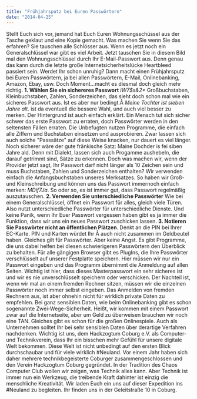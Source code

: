 ```yaml
---
title: "Frühjahrsputz bei Euren Passwörtern"
date: "2014-04-25"
---
```


Stellt Euch sich vor, jemand hat Euch Euren Wohnungsschüssel aus der Tasche geklaut und eine Kopie gemacht. Was machen Sie wenn Sie das erfahren? Sie tauschen alle Schlösser aus. Wenn es jetzt noch ein Generalschlüssel war gibt es viel Arbeit. Jetzt tauschen Sie in diesem Bild mal den Wohnungsschlüssel durch Ihr E-Mail-Passwort aus. Denn genau das kann durch die letzte große Internetsicherheitslücke Heartbleed passiert sein. Werdet Ihr schon unruhig? Dann macht einen Frühjahrsputz bei Euren Passwörtern, ja bei allen Passwörtern, E-Mail, Onlinebanking, Amazon, Ebay, usw. Doch Moment...macht es diesmal doch gleich mehr richtig. **1\. Wählen Sie ein sichereres Passwort** _iW7$s&2\*_ Großbuchstaben, Kleinbuchstaben, Zahlen, Sonderzeichen, das sieht doch schon mal wie ein sicheres Passwort aus. Ist es aber nur bedingt.Â _Meine Tochter ist sieben Jahre alt._ ist da eventuell die bessere Wahl, und auch viel besser zu merken. Der Hintergrund ist auch einfach erklärt. Ein Mensch tut sich sicher schwer das erste Passwort zu erraten, doch Passwörter werden in den seltensten Fällen erraten. Die Unbefugten nutzen Programme, die einfach alle Ziffern und Buchstaben einsetzen und ausprobieren. Zwar lassen sich auch solche "Passsätze" auf diese Weise knacken, nur dauert es viel länger. Noch sicherer wäre der gute fränkische Satz: Maine Dochder is fei siben Jahre ald. Denn mit Dialekt, lassen sich auch Progamme aushebeln, die darauf getrimmt sind, Sätze zu erkennen. Doch was machen wir, wenn der Provider jetzt sagt, Ihr Passwort darf nicht länger als 10 Zeichen sein und muss Buchstaben, Zahlen und Sonderzeichen enthalten? Wir verwenden einfach die Anfangsbuchstaben unseres Merksatzes. So haben wir Groß- und Kleinschreibung und können uns das Passwort immernoch einfach merken: _MDif7Ja_. So oder so, es ist immer gut, dass Passwort regelmäßig auszutauschen. **2\. Verwenden Sie unterschiedliche Passwörter** Wie bei einem Generalschlüssel, öffnet ein Passwort für alles, gleich viele Türen. Also nutzt unterschiedliche Passwörter für unterschiedliche Dienste. Und keine Panik, wenn Ihr Euer Passwort vergessen haben gibt es ja immer die Funktion, dass wir uns ein neues Passwort zuschicken lassen. **3\. Notieren Sie Passwörter nicht an öffentlichen Plätzen**. Denkt an die PIN bei Ihrer EC-Karte. PIN und Karten würdet Ihr Â auch nicht zusammen im Geldbeutel haben. Gleiches gilt für Passwörter. Aber keine Angst. Es gibt Programme, die uns dabei helfen bei diesen schwierigeren Passwörtern den Überblick zu behalten. Für alle gängigen Browser gibt es PlugIns, die Ihre Passwörter verschlüsselt auf unserer Festplatte speichern. Hier müssen wir nur ein Passwort eingeben und das Programm übernimmt die Anmeldung auf allen Seiten. Wichtig ist hier, dass dieses Masterpasswort ein sehr sicheres ist und wir es nie unverschlüsselt speichern oder verschicken. Der Nachteil ist, wenn wir mal an einem fremden Rechner sitzen, müssen wir die einzelnen Passwörter noch immer selbst eingeben. Das Anmelden von fremden Rechnern aus, ist aber ohnehin nicht für wirklich private Daten zu empfehlen. Bei ganz sensiblen Daten, wie beim Onlinebanking gibt es schon sogenannte Zwei-Wege-Sicherheit. Heißt, wir kommen mit einem Passwort zwar auf die Internetseite, aber um Geld zu überweisen brauchen wir noch eine TAN. Gleiches gibt es schon für die großen Onlinespiele. Auch als Unternehmen solltet Ihr bei sehr sensiblen Daten über derartige Verfahren nachdenken. Wichtig ist uns, dem Hackzogtum Coburg e.V. als Computer- und Technikverein, dass Ihr ein bisschen mehr Gefühl für unsere digitale Welt bekommen. Diese Welt ist nicht unbedingt auf den ersten Blick durchschaubar und für viele wirklich #Neuland. Vor einem Jahr haben sich daher mehrere technikbegeisterte Coburger zusammengeschlossen und den Verein Hackzogtum Coburg gegründet. In der Tradition des Chaos Computer Club wollen wir zeigen, was Technik alles kann. Aber Technik ist immer nun ein Werkzeug, die treibende Kraft dahinter ist einzig die menschliche Kreativität. Wir laden Euch ein uns auf dieser Expedition ins #Neuland zu begleiten. Ihr finden uns in der Geleitstraße 10 in Coburg.
